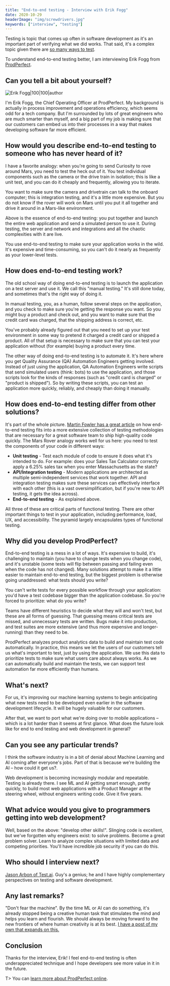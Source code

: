 ```yaml
---
title: "End-to-end testing - Interview with Erik Fogg"
date: 2020-10-29
headerImage: "img/screwdrivers.jpg"
keywords: ["interview", "testing"]
---
```


Testing is topic that comes up often in software development as it's an important part of verifying what we did works. That said, it's a complex topic given there are [so many ways to test](/maintenance/code-quality/testing/).

To understand end-to-end testing better, I am interviewing Erik Fogg from [ProdPerfect](https://prodperfect.com/).

## Can you tell a bit about yourself?

![Erik Fogg|100|100|author](img/erik.jpg)

I'm Erik Fogg, the Chief Operating Officer at ProdPerfect. My background is actually in process improvement and operations efficiency, which seems odd for a tech company. But I'm surrounded by lots of great engineers who are much smarter than myself, and a big part of my job is making sure that our customers can embed us into their processes in a way that makes developing software far more efficient.

## How would you describe end-to-end testing to someone who has never heard of it?

I have a favorite analogy: when you're going to send Curiosity to rove around Mars, you need to test the heck out of it. You test individual components such as the camera or the drive train in isolation; this is like a unit test, and you can do it cheaply and frequently, allowing you to iterate.

You want to make sure the camera and drivetrain can talk to the onboard computer; this is integration testing, and it's a little more expensive. But you do not know if the rover will work on Mars until you put it all together and drive it around in a Mars-like environment.

Above is the essence of end-to-end testing: you put together and launch the entire web application and send a simulated person to use it. During testing, the server and network and integrations and all the chaotic complexities with it are live.

You use end-to-end testing to make sure your application works in the wild. It's expensive and time-consuming, so you can't do it nearly as frequently as your lower-level tests.

## How does end-to-end testing work?

The old school way of doing end-to-end testing is to launch the application on a test server and use it. We call this "manual testing." It's still done today, and sometimes that's the right way of doing it.

In manual testing, you, as a human, follow several steps on the application, and you check to make sure you're getting the response you want. So you might buy a product and check out, and you want to make sure that the credit card was charged, that the shipping address is correct, etc.

You've probably already figured out that you need to set up your test environment in some way to pretend it charged a credit card or shipped a product. All of that setup is necessary to make sure that you can test your application without (for example) buying a product every time.

The other way of doing end-to-end testing is to automate it. It's here where you get Quality Assurance (QA) Automation Engineers getting involved. Instead of just using the application, QA Automation Engineers write scripts that send simulated users (think: bots) to use the application, and those scripts look for the kinds of responses (such as "credit card is charged" or "product is shipped"). So by writing these scripts, you can test an application more quickly, reliably, and cheaply than doing it manually.

## How does end-to-end testing differ from other solutions?

It's part of the whole picture. [Martin Fowler has a great article](https://martinfowler.com/articles/practical-test-pyramid.html) on how end-to-end testing fits into a more extensive collection of testing methodologies that are necessary for a great software team to ship high-quality code quickly. The Mars Rover analogy works well for us here: you need to test the components of your code in different ways:

- **Unit testing** - Test each module of code to ensure it does what it's intended to do. For example: does your Sales Tax Calculator correctly apply a 6.25% sales tax when you enter Massachusetts as the state?
- **API/Integration testing** - Modern applications are architected as multiple semi-independent services that work together. API and integration testing makes sure these services can effectively interface with each other (this is a vast oversimplification, but if you're new to API testing, it gets the idea across).
- **End-to-end testing** - As explained above.

All three of these are critical parts of functional testing. There are other important things to test in your application, including performance, load, UX, and accessibility. The pyramid largely encapsulates types of functional testing.

## Why did you develop ProdPerfect?

End-to-end testing is a mess in a lot of ways. It's expensive to build, it's challenging to maintain (you have to change tests when you change code), and it's unstable (some tests will flip between passing and failing even when the code has not changed). Many solutions attempt to make it a little easier to maintain end-to-end testing, but the biggest problem is otherwise going unaddressed: what tests should you write?

You can't write tests for every possible workflow through your application: you'd have a test codebase bigger than the application codebase. So you're forced to prioritize: what do you write?

Teams have different heuristics to decide what they will and won't test, but these are all forms of guessing. That guessing means critical tests are missed, and unnecessary tests are written. Bugs make it into production, and test suites are more extensive (and thus more expensive and longer-running) than they need to be.

ProdPerfect analyzes product analytics data to build and maintain test code automatically. In practice, this means we let the users of our customers tell us what's important to test, just by using the application. We use this data to prioritize tests to make sure what users care about always works. As we can automatically build and maintain the tests, we can support test automation far more efficiently than humans.

## What's next?

For us, it's improving our machine learning systems to begin anticipating what new tests need to be developed even earlier in the software development lifecycle. It will be hugely valuable for our customers.

After that, we want to port what we're doing over to mobile applications – which is a lot harder than it seems at first glance. What does the future look like for end to end testing and web development in general?

## Can you see any particular trends?

I think the software industry is in a bit of denial about Machine Learning and AI coming after everyone's jobs. Part of that is because we're building the AI – how could it get us?.

Web development is becoming increasingly modular and repeatable. Testing is already there. I see ML and AI getting smart enough, pretty quickly, to build most web applications with a Product Manager at the steering wheel, without engineers writing code. Give it five years.

## What advice would you give to programmers getting into web development?

Well, based on the above: "develop other skills!". Slinging code is excellent, but we've forgotten why engineers exist: to solve problems. Become a great problem solver. Learn to analyze complex situations with limited data and competing priorities. You'll have incredible job security if you can do this.

## Who should I interview next?

[Jason Arbon of Test.ai](https://www.linkedin.com/in/jasonarbon/). Guy's a genius; he and I have highly complementary perspectives on testing and software development.

## Any last remarks?

"Don't fear the machine". By the time ML or AI can do something, it's already stopped being a creative human task that stimulates the mind and helps you learn and flourish. We should always be moving forward to the new frontiers of where human creativity is at its best. [I have a post of my own that expands on this.](https://prodperfect.com/blog/culture/enthusiasm/)

## Conclusion

Thanks for the interview, Erik! I feel end-to-end testing is often underappreciated technique and I hope developers see more value in it in the future.

T> You can [learn more about ProdPerfect online](https://prodperfect.com/).

